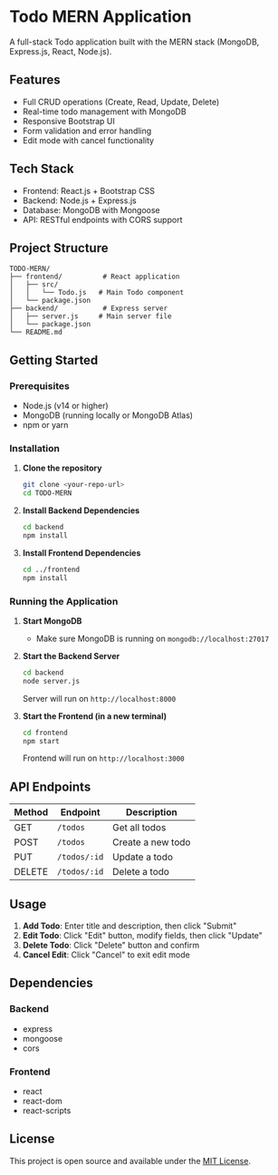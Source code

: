 # Todo MERN Application

A full-stack Todo application built with the MERN stack (MongoDB, Express.js, React, Node.js).

## Features

- Full CRUD operations (Create, Read, Update, Delete)
- Real-time todo management with MongoDB
- Responsive Bootstrap UI
- Form validation and error handling
- Edit mode with cancel functionality

## Tech Stack

- Frontend: React.js + Bootstrap CSS
- Backend: Node.js + Express.js
- Database: MongoDB with Mongoose
- API: RESTful endpoints with CORS support

## Project Structure

```
TODO-MERN/
├── frontend/          # React application
│   ├── src/
│   │   └── Todo.js   # Main Todo component
│   └── package.json
├── backend/           # Express server
│   ├── server.js     # Main server file
│   └── package.json
└── README.md
```

## Getting Started

### Prerequisites

- Node.js (v14 or higher)
- MongoDB (running locally or MongoDB Atlas)
- npm or yarn

### Installation

1. **Clone the repository**
   ```bash
   git clone <your-repo-url>
   cd TODO-MERN
   ```

2. **Install Backend Dependencies**
   ```bash
   cd backend
   npm install
   ```

3. **Install Frontend Dependencies**
   ```bash
   cd ../frontend
   npm install
   ```

### Running the Application

1. **Start MongoDB**
   - Make sure MongoDB is running on `mongodb://localhost:27017`

2. **Start the Backend Server**
   ```bash
   cd backend
   node server.js
   ```
   Server will run on `http://localhost:8000`

3. **Start the Frontend (in a new terminal)**
   ```bash
   cd frontend
   npm start
   ```
   Frontend will run on `http://localhost:3000`

## API Endpoints

| Method | Endpoint | Description |
|--------|----------|-------------|
| GET    | `/todos` | Get all todos |
| POST   | `/todos` | Create a new todo |
| PUT    | `/todos/:id` | Update a todo |
| DELETE | `/todos/:id` | Delete a todo |

## Usage

1. **Add Todo**: Enter title and description, then click "Submit"
2. **Edit Todo**: Click "Edit" button, modify fields, then click "Update"
3. **Delete Todo**: Click "Delete" button and confirm
4. **Cancel Edit**: Click "Cancel" to exit edit mode

## Dependencies

### Backend
- express
- mongoose
- cors

### Frontend
- react
- react-dom
- react-scripts


## License

This project is open source and available under the [MIT License](LICENSE).
